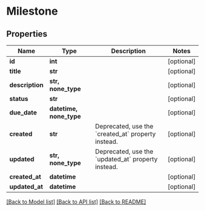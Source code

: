 # Milestone


## Properties
Name | Type | Description | Notes
------------ | ------------- | ------------- | -------------
**id** | **int** |  | [optional] 
**title** | **str** |  | [optional] 
**description** | **str, none_type** |  | [optional] 
**status** | **str** |  | [optional] 
**due_date** | **datetime, none_type** |  | [optional] 
**created** | **str** | Deprecated, use the &#x60;created_at&#x60; property instead. | [optional] 
**updated** | **str, none_type** | Deprecated, use the &#x60;updated_at&#x60; property instead. | [optional] 
**created_at** | **datetime** |  | [optional] 
**updated_at** | **datetime** |  | [optional] 

[[Back to Model list]](../README.md#documentation-for-models) [[Back to API list]](../README.md#documentation-for-api-endpoints) [[Back to README]](../README.md)


